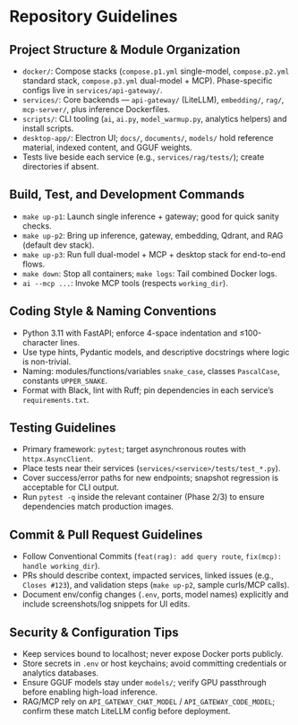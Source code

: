 # Repository Guidelines

## Project Structure & Module Organization
- `docker/`: Compose stacks (`compose.p1.yml` single-model, `compose.p2.yml` standard stack, `compose.p3.yml` dual-model + MCP). Phase-specific configs live in `services/api-gateway/`.
- `services/`: Core backends — `api-gateway/` (LiteLLM), `embedding/`, `rag/`, `mcp-server/`, plus inference Dockerfiles.
- `scripts/`: CLI tooling (`ai`, `ai.py`, `model_warmup.py`, analytics helpers) and install scripts.
- `desktop-app/`: Electron UI; `docs/`, `documents/`, `models/` hold reference material, indexed content, and GGUF weights.
- Tests live beside each service (e.g., `services/rag/tests/`); create directories if absent.

## Build, Test, and Development Commands
- `make up-p1`: Launch single inference + gateway; good for quick sanity checks.
- `make up-p2`: Bring up inference, gateway, embedding, Qdrant, and RAG (default dev stack).
- `make up-p3`: Run full dual-model + MCP + desktop stack for end-to-end flows.
- `make down`: Stop all containers; `make logs`: Tail combined Docker logs.
- `ai --mcp ...`: Invoke MCP tools (respects `working_dir`).

## Coding Style & Naming Conventions
- Python 3.11 with FastAPI; enforce 4-space indentation and ≤100-character lines.
- Use type hints, Pydantic models, and descriptive docstrings where logic is non-trivial.
- Naming: modules/functions/variables `snake_case`, classes `PascalCase`, constants `UPPER_SNAKE`.
- Format with Black, lint with Ruff; pin dependencies in each service’s `requirements.txt`.

## Testing Guidelines
- Primary framework: `pytest`; target asynchronous routes with `httpx.AsyncClient`.
- Place tests near their services (`services/<service>/tests/test_*.py`).
- Cover success/error paths for new endpoints; snapshot regression is acceptable for CLI output.
- Run `pytest -q` inside the relevant container (Phase 2/3) to ensure dependencies match production images.

## Commit & Pull Request Guidelines
- Follow Conventional Commits (`feat(rag): add query route`, `fix(mcp): handle working_dir`).
- PRs should describe context, impacted services, linked issues (e.g., `Closes #123`), and validation steps (`make up-p2`, sample curls/MCP calls).
- Document env/config changes (`.env`, ports, model names) explicitly and include screenshots/log snippets for UI edits.

## Security & Configuration Tips
- Keep services bound to localhost; never expose Docker ports publicly.
- Store secrets in `.env` or host keychains; avoid committing credentials or analytics databases.
- Ensure GGUF models stay under `models/`; verify GPU passthrough before enabling high-load inference.
- RAG/MCP rely on `API_GATEWAY_CHAT_MODEL` / `API_GATEWAY_CODE_MODEL`; confirm these match LiteLLM config before deployment.
